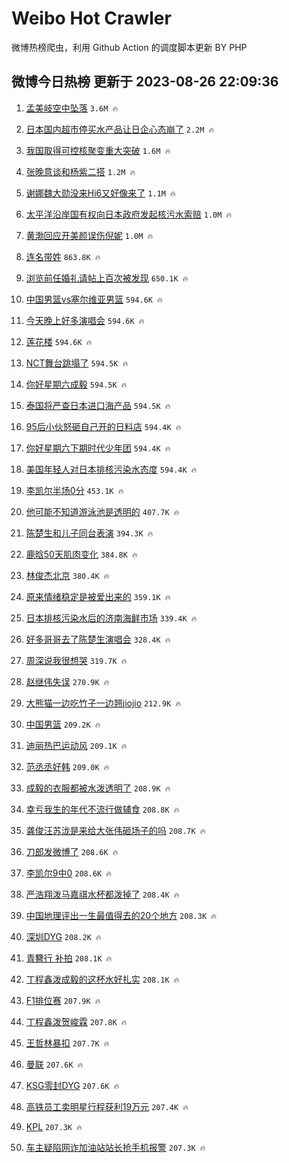 # Weibo Hot Crawler 



微博热榜爬虫，利用 Github Action 的调度脚本更新 BY PHP 


## 微博今日热榜 更新于 2023-08-26 22:09:36 
1. [孟美岐空中坠落](https://s.weibo.com/weibo?q=%23%E5%AD%9F%E7%BE%8E%E5%B2%90%E7%A9%BA%E4%B8%AD%E5%9D%A0%E8%90%BD%23&t=31&band_rank=1&Refer=top) `3.6M 🔥` 

1. [日本国内超市停买水产品让日企心态崩了](https://s.weibo.com/weibo?q=%23%E6%97%A5%E6%9C%AC%E5%9B%BD%E5%86%85%E8%B6%85%E5%B8%82%E5%81%9C%E4%B9%B0%E6%B0%B4%E4%BA%A7%E5%93%81%E8%AE%A9%E6%97%A5%E4%BC%81%E5%BF%83%E6%80%81%E5%B4%A9%E4%BA%86%23&t=31&band_rank=2&Refer=top) `2.2M 🔥` 

1. [我国取得可控核聚变重大突破](https://s.weibo.com/weibo?q=%23%E6%88%91%E5%9B%BD%E5%8F%96%E5%BE%97%E5%8F%AF%E6%8E%A7%E6%A0%B8%E8%81%9A%E5%8F%98%E9%87%8D%E5%A4%A7%E7%AA%81%E7%A0%B4%23&t=31&band_rank=3&Refer=top) `1.6M 🔥` 

1. [张晚意谈和杨紫二搭](https://s.weibo.com/weibo?q=%23%E5%BC%A0%E6%99%9A%E6%84%8F%E8%B0%88%E5%92%8C%E6%9D%A8%E7%B4%AB%E4%BA%8C%E6%90%AD%23&t=31&band_rank=4&Refer=top) `1.2M 🔥` 

1. [谢娜魏大勋没来Hi6又好像来了](https://s.weibo.com/weibo?q=%23%E8%B0%A2%E5%A8%9C%E9%AD%8F%E5%A4%A7%E5%8B%8B%E6%B2%A1%E6%9D%A5Hi6%E5%8F%88%E5%A5%BD%E5%83%8F%E6%9D%A5%E4%BA%86%23&t=31&band_rank=5&Refer=top) `1.1M 🔥` 

1. [太平洋沿岸国有权向日本政府发起核污水索赔](https://s.weibo.com/weibo?q=%23%E5%A4%AA%E5%B9%B3%E6%B4%8B%E6%B2%BF%E5%B2%B8%E5%9B%BD%E6%9C%89%E6%9D%83%E5%90%91%E6%97%A5%E6%9C%AC%E6%94%BF%E5%BA%9C%E5%8F%91%E8%B5%B7%E6%A0%B8%E6%B1%A1%E6%B0%B4%E7%B4%A2%E8%B5%94%23&t=31&band_rank=6&Refer=top) `1.0M 🔥` 

1. [黄渤回应开美颜误伤倪妮](https://s.weibo.com/weibo?q=%23%E9%BB%84%E6%B8%A4%E5%9B%9E%E5%BA%94%E5%BC%80%E7%BE%8E%E9%A2%9C%E8%AF%AF%E4%BC%A4%E5%80%AA%E5%A6%AE%23&t=31&band_rank=7&Refer=top) `1.0M 🔥` 

1. [连名带姓](https://s.weibo.com/weibo?q=%E8%BF%9E%E5%90%8D%E5%B8%A6%E5%A7%93&t=31&band_rank=8&Refer=top) `863.8K 🔥` 

1. [浏览前任婚礼请帖上百次被发现](https://s.weibo.com/weibo?q=%E6%B5%8F%E8%A7%88%E5%89%8D%E4%BB%BB%E5%A9%9A%E7%A4%BC%E8%AF%B7%E5%B8%96%E4%B8%8A%E7%99%BE%E6%AC%A1%E8%A2%AB%E5%8F%91%E7%8E%B0&t=31&band_rank=9&Refer=top) `650.1K 🔥` 

1. [中国男篮vs塞尔维亚男篮](https://s.weibo.com/weibo?q=%23%E4%B8%AD%E5%9B%BD%E7%94%B7%E7%AF%AEvs%E5%A1%9E%E5%B0%94%E7%BB%B4%E4%BA%9A%E7%94%B7%E7%AF%AE%23&t=31&band_rank=10&Refer=top) `594.6K 🔥` 

1. [今天晚上好多演唱会](https://s.weibo.com/weibo?q=%23%E4%BB%8A%E5%A4%A9%E6%99%9A%E4%B8%8A%E5%A5%BD%E5%A4%9A%E6%BC%94%E5%94%B1%E4%BC%9A%23&t=31&band_rank=11&Refer=top) `594.6K 🔥` 

1. [莲花楼](https://s.weibo.com/weibo?q=%E8%8E%B2%E8%8A%B1%E6%A5%BC&t=31&band_rank=12&Refer=top) `594.6K 🔥` 

1. [NCT舞台跳塌了](https://s.weibo.com/weibo?q=%23NCT%E8%88%9E%E5%8F%B0%E8%B7%B3%E5%A1%8C%E4%BA%86%23&t=31&band_rank=13&Refer=top) `594.5K 🔥` 

1. [你好星期六成毅](https://s.weibo.com/weibo?q=%E4%BD%A0%E5%A5%BD%E6%98%9F%E6%9C%9F%E5%85%AD%E6%88%90%E6%AF%85&t=31&band_rank=14&Refer=top) `594.5K 🔥` 

1. [泰国将严查日本进口海产品](https://s.weibo.com/weibo?q=%23%E6%B3%B0%E5%9B%BD%E5%B0%86%E4%B8%A5%E6%9F%A5%E6%97%A5%E6%9C%AC%E8%BF%9B%E5%8F%A3%E6%B5%B7%E4%BA%A7%E5%93%81%23&t=31&band_rank=15&Refer=top) `594.5K 🔥` 

1. [95后小伙怒砸自己开的日料店](https://s.weibo.com/weibo?q=%2395%E5%90%8E%E5%B0%8F%E4%BC%99%E6%80%92%E7%A0%B8%E8%87%AA%E5%B7%B1%E5%BC%80%E7%9A%84%E6%97%A5%E6%96%99%E5%BA%97%23&t=31&band_rank=16&Refer=top) `594.4K 🔥` 

1. [你好星期六下期时代少年团](https://s.weibo.com/weibo?q=%23%E4%BD%A0%E5%A5%BD%E6%98%9F%E6%9C%9F%E5%85%AD%E4%B8%8B%E6%9C%9F%E6%97%B6%E4%BB%A3%E5%B0%91%E5%B9%B4%E5%9B%A2%23&t=31&band_rank=17&Refer=top) `594.4K 🔥` 

1. [美国年轻人对日本排核污染水态度](https://s.weibo.com/weibo?q=%23%E7%BE%8E%E5%9B%BD%E5%B9%B4%E8%BD%BB%E4%BA%BA%E5%AF%B9%E6%97%A5%E6%9C%AC%E6%8E%92%E6%A0%B8%E6%B1%A1%E6%9F%93%E6%B0%B4%E6%80%81%E5%BA%A6%23&t=31&band_rank=18&Refer=top) `594.4K 🔥` 

1. [李凯尔半场0分](https://s.weibo.com/weibo?q=%E6%9D%8E%E5%87%AF%E5%B0%94%E5%8D%8A%E5%9C%BA0%E5%88%86&t=31&band_rank=19&Refer=top) `453.1K 🔥` 

1. [他可能不知道游泳池是透明的](https://s.weibo.com/weibo?q=%23%E4%BB%96%E5%8F%AF%E8%83%BD%E4%B8%8D%E7%9F%A5%E9%81%93%E6%B8%B8%E6%B3%B3%E6%B1%A0%E6%98%AF%E9%80%8F%E6%98%8E%E7%9A%84%23&t=31&band_rank=20&Refer=top) `407.7K 🔥` 

1. [陈楚生和儿子同台表演](https://s.weibo.com/weibo?q=%23%E9%99%88%E6%A5%9A%E7%94%9F%E5%92%8C%E5%84%BF%E5%AD%90%E5%90%8C%E5%8F%B0%E8%A1%A8%E6%BC%94%23&t=31&band_rank=21&Refer=top) `394.3K 🔥` 

1. [鹿晗50天肌肉变化](https://s.weibo.com/weibo?q=%23%E9%B9%BF%E6%99%9750%E5%A4%A9%E8%82%8C%E8%82%89%E5%8F%98%E5%8C%96%23&t=31&band_rank=22&Refer=top) `384.8K 🔥` 

1. [林俊杰北京](https://s.weibo.com/weibo?q=%E6%9E%97%E4%BF%8A%E6%9D%B0%E5%8C%97%E4%BA%AC&t=31&band_rank=23&Refer=top) `380.4K 🔥` 

1. [原来情绪稳定是被爱出来的](https://s.weibo.com/weibo?q=%23%E5%8E%9F%E6%9D%A5%E6%83%85%E7%BB%AA%E7%A8%B3%E5%AE%9A%E6%98%AF%E8%A2%AB%E7%88%B1%E5%87%BA%E6%9D%A5%E7%9A%84%23&t=31&band_rank=24&Refer=top) `359.1K 🔥` 

1. [日本排核污染水后的济南海鲜市场](https://s.weibo.com/weibo?q=%23%E6%97%A5%E6%9C%AC%E6%8E%92%E6%A0%B8%E6%B1%A1%E6%9F%93%E6%B0%B4%E5%90%8E%E7%9A%84%E6%B5%8E%E5%8D%97%E6%B5%B7%E9%B2%9C%E5%B8%82%E5%9C%BA%23&t=31&band_rank=25&Refer=top) `339.4K 🔥` 

1. [好多哥哥去了陈楚生演唱会](https://s.weibo.com/weibo?q=%23%E5%A5%BD%E5%A4%9A%E5%93%A5%E5%93%A5%E5%8E%BB%E4%BA%86%E9%99%88%E6%A5%9A%E7%94%9F%E6%BC%94%E5%94%B1%E4%BC%9A%23&t=31&band_rank=26&Refer=top) `328.4K 🔥` 

1. [周深说我很想哭](https://s.weibo.com/weibo?q=%23%E5%91%A8%E6%B7%B1%E8%AF%B4%E6%88%91%E5%BE%88%E6%83%B3%E5%93%AD%23&t=31&band_rank=27&Refer=top) `319.7K 🔥` 

1. [赵继伟失误](https://s.weibo.com/weibo?q=%E8%B5%B5%E7%BB%A7%E4%BC%9F%E5%A4%B1%E8%AF%AF&t=31&band_rank=28&Refer=top) `270.9K 🔥` 

1. [大熊猫一边吃竹子一边翘jiojio](https://s.weibo.com/weibo?q=%23%E5%A4%A7%E7%86%8A%E7%8C%AB%E4%B8%80%E8%BE%B9%E5%90%83%E7%AB%B9%E5%AD%90%E4%B8%80%E8%BE%B9%E7%BF%98jiojio%23&t=31&band_rank=29&Refer=top) `212.9K 🔥` 

1. [中国男篮](https://s.weibo.com/weibo?q=%E4%B8%AD%E5%9B%BD%E7%94%B7%E7%AF%AE&t=31&band_rank=30&Refer=top) `209.2K 🔥` 

1. [迪丽热巴运动风](https://s.weibo.com/weibo?q=%23%E8%BF%AA%E4%B8%BD%E7%83%AD%E5%B7%B4%E8%BF%90%E5%8A%A8%E9%A3%8E%23&t=31&band_rank=31&Refer=top) `209.1K 🔥` 

1. [范丞丞好韩](https://s.weibo.com/weibo?q=%23%E8%8C%83%E4%B8%9E%E4%B8%9E%E5%A5%BD%E9%9F%A9%23&t=31&band_rank=32&Refer=top) `209.0K 🔥` 

1. [成毅的衣服都被水泼透明了](https://s.weibo.com/weibo?q=%23%E6%88%90%E6%AF%85%E7%9A%84%E8%A1%A3%E6%9C%8D%E9%83%BD%E8%A2%AB%E6%B0%B4%E6%B3%BC%E9%80%8F%E6%98%8E%E4%BA%86%23&t=31&band_rank=33&Refer=top) `208.9K 🔥` 

1. [幸亏我生的年代不流行做辅食](https://s.weibo.com/weibo?q=%E5%B9%B8%E4%BA%8F%E6%88%91%E7%94%9F%E7%9A%84%E5%B9%B4%E4%BB%A3%E4%B8%8D%E6%B5%81%E8%A1%8C%E5%81%9A%E8%BE%85%E9%A3%9F&t=31&band_rank=34&Refer=top) `208.8K 🔥` 

1. [龚俊汪苏泷是来给大张伟砸场子的吗](https://s.weibo.com/weibo?q=%23%E9%BE%9A%E4%BF%8A%E6%B1%AA%E8%8B%8F%E6%B3%B7%E6%98%AF%E6%9D%A5%E7%BB%99%E5%A4%A7%E5%BC%A0%E4%BC%9F%E7%A0%B8%E5%9C%BA%E5%AD%90%E7%9A%84%E5%90%97%23&t=31&band_rank=35&Refer=top) `208.7K 🔥` 

1. [刀郎发微博了](https://s.weibo.com/weibo?q=%23%E5%88%80%E9%83%8E%E5%8F%91%E5%BE%AE%E5%8D%9A%E4%BA%86%23&t=31&band_rank=36&Refer=top) `208.6K 🔥` 

1. [李凯尔9中0](https://s.weibo.com/weibo?q=%23%E6%9D%8E%E5%87%AF%E5%B0%949%E4%B8%AD0%23&t=31&band_rank=37&Refer=top) `208.6K 🔥` 

1. [严浩翔泼马嘉祺水杯都泼掉了](https://s.weibo.com/weibo?q=%E4%B8%A5%E6%B5%A9%E7%BF%94%E6%B3%BC%E9%A9%AC%E5%98%89%E7%A5%BA%E6%B0%B4%E6%9D%AF%E9%83%BD%E6%B3%BC%E6%8E%89%E4%BA%86&t=31&band_rank=38&Refer=top) `208.4K 🔥` 

1. [中国地理评出一生最值得去的20个地方](https://s.weibo.com/weibo?q=%E4%B8%AD%E5%9B%BD%E5%9C%B0%E7%90%86%E8%AF%84%E5%87%BA%E4%B8%80%E7%94%9F%E6%9C%80%E5%80%BC%E5%BE%97%E5%8E%BB%E7%9A%8420%E4%B8%AA%E5%9C%B0%E6%96%B9&t=31&band_rank=39&Refer=top) `208.3K 🔥` 

1. [深圳DYG](https://s.weibo.com/weibo?q=%E6%B7%B1%E5%9C%B3DYG&t=31&band_rank=40&Refer=top) `208.2K 🔥` 

1. [青簪行 补拍](https://s.weibo.com/weibo?q=%E9%9D%92%E7%B0%AA%E8%A1%8C%20%E8%A1%A5%E6%8B%8D&t=31&band_rank=41&Refer=top) `208.1K 🔥` 

1. [丁程鑫泼成毅的这杯水好扎实](https://s.weibo.com/weibo?q=%23%E4%B8%81%E7%A8%8B%E9%91%AB%E6%B3%BC%E6%88%90%E6%AF%85%E7%9A%84%E8%BF%99%E6%9D%AF%E6%B0%B4%E5%A5%BD%E6%89%8E%E5%AE%9E%23&t=31&band_rank=42&Refer=top) `208.1K 🔥` 

1. [F1排位赛](https://s.weibo.com/weibo?q=F1%E6%8E%92%E4%BD%8D%E8%B5%9B&t=31&band_rank=43&Refer=top) `207.9K 🔥` 

1. [丁程鑫泼贺峻霖](https://s.weibo.com/weibo?q=%23%E4%B8%81%E7%A8%8B%E9%91%AB%E6%B3%BC%E8%B4%BA%E5%B3%BB%E9%9C%96%23&t=31&band_rank=44&Refer=top) `207.8K 🔥` 

1. [王哲林暴扣](https://s.weibo.com/weibo?q=%E7%8E%8B%E5%93%B2%E6%9E%97%E6%9A%B4%E6%89%A3&t=31&band_rank=45&Refer=top) `207.7K 🔥` 

1. [曼联](https://s.weibo.com/weibo?q=%E6%9B%BC%E8%81%94&t=31&band_rank=46&Refer=top) `207.6K 🔥` 

1. [KSG零封DYG](https://s.weibo.com/weibo?q=%23KSG%E9%9B%B6%E5%B0%81DYG%23&t=31&band_rank=47&Refer=top) `207.6K 🔥` 

1. [高铁员工卖明星行程获利19万元](https://s.weibo.com/weibo?q=%23%E9%AB%98%E9%93%81%E5%91%98%E5%B7%A5%E5%8D%96%E6%98%8E%E6%98%9F%E8%A1%8C%E7%A8%8B%E8%8E%B7%E5%88%A919%E4%B8%87%E5%85%83%23&t=31&band_rank=48&Refer=top) `207.4K 🔥` 

1. [KPL](https://s.weibo.com/weibo?q=KPL&t=31&band_rank=49&Refer=top) `207.3K 🔥` 

1. [车主疑陷网诈加油站站长抢手机报警](https://s.weibo.com/weibo?q=%23%E8%BD%A6%E4%B8%BB%E7%96%91%E9%99%B7%E7%BD%91%E8%AF%88%E5%8A%A0%E6%B2%B9%E7%AB%99%E7%AB%99%E9%95%BF%E6%8A%A2%E6%89%8B%E6%9C%BA%E6%8A%A5%E8%AD%A6%23&t=31&band_rank=50&Refer=top) `207.3K 🔥` 

